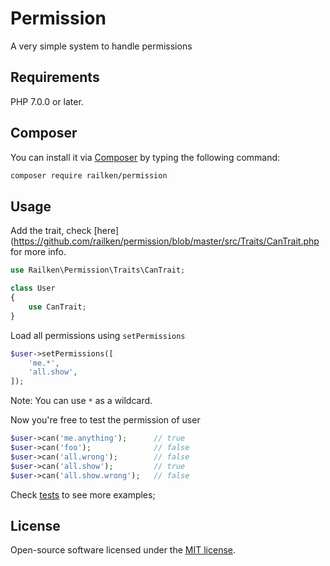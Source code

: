 # Permission

A very simple system to handle permissions

## Requirements

PHP 7.0.0 or later.

## Composer

You can install it via [Composer](https://getcomposer.org/) by typing the following command:

```bash
composer require railken/permission
```

## Usage

Add the trait, check [here](https://github.com/railken/permission/blob/master/src/Traits/CanTrait.php for more info.

```php
use Railken\Permission\Traits\CanTrait;

class User
{
    use CanTrait;
}

```

Load all permissions using `setPermissions`
```php
$user->setPermissions([
    'me.*',
    'all.show',
]);
```
Note: You can use `*` as a wildcard.


Now you're free to test the permission of user

```php
$user->can('me.anything');      // true
$user->can('foo');              // false
$user->can('all.wrong');        // false
$user->can('all.show');         // true
$user->can('all.show.wrong');   // false
```

Check [tests](https://github.com/railken/permission/blob/master/tests/PermissionTest.php) to see more examples;

## License

Open-source software licensed under the [MIT license](https://opensource.org/licenses/MIT).